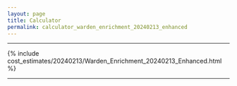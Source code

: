 ```yaml
---
layout: page
title: Calculator
permalink: calculator_warden_enrichment_20240213_enhanced
---
```


___

{% include cost_estimates/20240213/Warden_Enrichment_20240213_Enhanced.html %}

___

